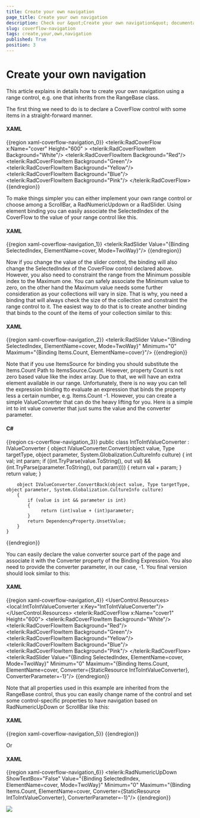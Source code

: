 ```yaml
---
title: Create your own navigation
page_title: Create your own navigation
description: Check our &quot;Create your own navigation&quot; documentation article for the RadCoverflow {{ site.framework_name }} control.
slug: coverflow-navigation
tags: create,your,own,navigation
published: True
position: 3
---
```


# Create your own navigation

This article explains in details how to create your own navigation using a range control, e.g. one that inherits from the RangeBase class.

The first thing we need to do is to declare a CoverFlow control with some items in a straight-forward manner.

#### __XAML__

{{region xaml-coverflow-navigation_0}}
	<StackPanel x:Name="LayoutRoot">
	   <telerik:RadCoverFlow x:Name="cover" Height="600" >
			<telerik:RadCoverFlowItem Background="White"/>
			<telerik:RadCoverFlowItem Background="Red"/>
			<telerik:RadCoverFlowItem Background="Green"/>
			<telerik:RadCoverFlowItem Background="Yellow"/>
			<telerik:RadCoverFlowItem Background="Blue"/>
			<telerik:RadCoverFlowItem Background="Pink"/>
	   </telerik:RadCoverFlow>
	</StackPanel>
{{endregion}}

To make things simpler you can either implement your own range control or choose among a ScrollBar, a RadNumericUpdown or a RadSlider. Using element binding you can easily associate the SelectedIndex of the CoverFlow to the value of your range control like this.

#### __XAML__

{{region xaml-coverflow-navigation_1}}
	<telerik:RadSlider Value="{Binding SelectedIndex, ElementName=cover, Mode=TwoWay}"/>
{{endregion}}

Now if you change the value of the slider control, the binding will also change the SelectedIndex of the CoverFlow control declared above. However, you also need to constraint the range from the Minimum possible index to the Maximum one. You can safely associate the Minimum value to zero, on the other hand the Maximum value needs some further consideration as your collections will vary in size. That is why, you need a binding that will always check the size of the collection and constraint the range control to it. The easiest way to do that is to create another binding that binds to the count of the items of your collection similar to this:

#### __XAML__

{{region xaml-coverflow-navigation_2}}
	<telerik:RadSlider Value="{Binding SelectedIndex, ElementName=cover, Mode=TwoWay}" Minimum="0" 
			Maximum="{Binding Items.Count, ElementName=cover}"/>
{{endregion}}

Note that if you use ItemsSource for binding you should substitute the Items.Count Path to ItemsSource.Count. However, property Count is not zero based value like the index array. Due to that, we will have an extra element available in our range. Unfortunately, there is no way you can tell the expression binding tto evaluate an expression that binds the property less a certain number, e.g. Items.Count -1. However, you can create a simple ValueConverter that can do the heavy lifting for you. Here is a simple int to int value converter that just sums the value and the converter parameter.

#### __C#__

{{region cs-coverflow-navigation_3}}
	public class IntToIntValueConverter : IValueConverter
	{
		object IValueConverter.Convert(object value, Type targetType, object parameter, System.Globalization.CultureInfo culture)
		{
			int val;
			int param;
			if ((int.TryParse(value.ToString(), out val) && (int.TryParse(parameter.ToString(), out param))))
			{
				 return val + param;
			}
			return value;
		}

		object IValueConverter.ConvertBack(object value, Type targetType, object parameter, System.Globalization.CultureInfo culture)
		{
			if (value is int && parameter is int)
			{
				 return (int)value + (int)parameter;
			}
			return DependencyProperty.UnsetValue;
		}
	}
{{endregion}}

You can easily declare the value converter source part of the page and associate it with the Converter property of the Binding Expression. You also need to provide the converter parameter, in our case, -1. You final version should look similar to this:

#### __XAML__

{{region xaml-coverflow-navigation_4}}
	<UserControl.Resources>
	       <local:IntToIntValueConverter x:Key="IntToIntValueConverter"/>
	</UserControl.Resources>
	<StackPanel x:Name="LayoutRoot1">
	       <telerik:RadCoverFlow x:Name="cover1" Height="600">
	              <telerik:RadCoverFlowItem Background="White"/>
	              <telerik:RadCoverFlowItem Background="Red"/>
	              <telerik:RadCoverFlowItem Background="Green"/>
	              <telerik:RadCoverFlowItem Background="Yellow"/>
	              <telerik:RadCoverFlowItem Background="Blue"/>
	              <telerik:RadCoverFlowItem Background="Pink"/>
	       </telerik:RadCoverFlow>
	       <telerik:RadSlider Value="{Binding SelectedIndex, ElementName=cover, Mode=TwoWay}" Minimum="0" 
			Maximum="{Binding Items.Count, ElementName=cover, Converter={StaticResource IntToIntValueConverter}, ConverterParameter=-1}"/>
	</StackPanel>
{{endregion}}

Note that all properties used in this example are inherited from the RangeBase control, thus you can easily change name of the control and set some control-specific properties to have navigation based on RadNumericUpDown or ScrollBar like this:


#### __XAML__

{{region xaml-coverflow-navigation_5}}
	<ScrollBar Orientation="Horizontal" Value="{Binding SelectedIndex, ElementName=cover, Mode=TwoWay}" Minimum="0" 
			Maximum="{Binding Items.Count, ElementName=cover, Converter={StaticResource IntToIntValueConverter}, ConverterParameter=-1}"/>
{{endregion}}

Or

#### __XAML__

{{region xaml-coverflow-navigation_6}}
	<telerik:RadNumericUpDown ShowTextBox="False" Value="{Binding SelectedIndex, ElementName=cover, Mode=TwoWay}" Minimum="0" 
			Maximum="{Binding Items.Count, ElementName=cover, Converter={StaticResource IntToIntValueConverter}, ConverterParameter=-1}"/>
{{endregion}}

![](images/RadCoverFlow_Features12.gif)

